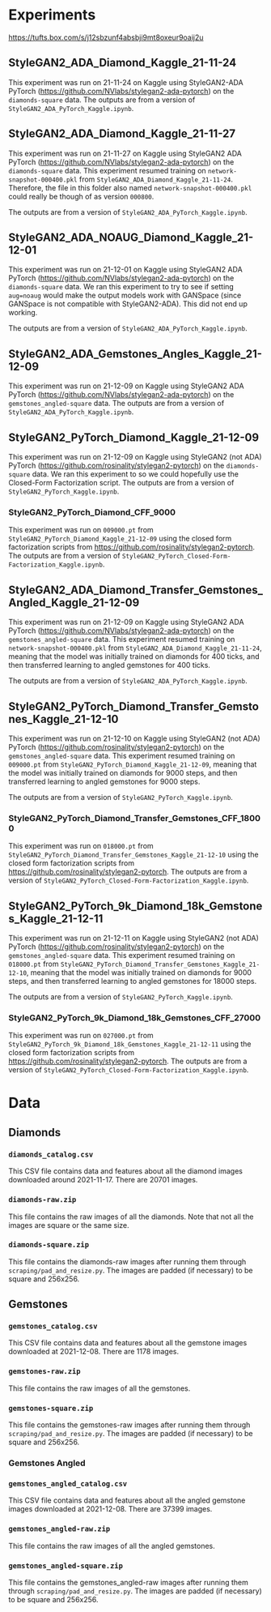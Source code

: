 # Experiments

https://tufts.box.com/s/j12sbzunf4absbji9mt8oxeur9oaij2u

## StyleGAN2_ADA_Diamond_Kaggle_21-11-24

This experiment was run on 21-11-24 on Kaggle using StyleGAN2-ADA PyTorch (https://github.com/NVlabs/stylegan2-ada-pytorch) on the `diamonds-square` data. The outputs are from a version of `StyleGAN2_ADA_PyTorch_Kaggle.ipynb`.

## StyleGAN2_ADA_Diamond_Kaggle_21-11-27

This experiment was run on 21-11-27 on Kaggle using StyleGAN2 ADA PyTorch (https://github.com/NVlabs/stylegan2-ada-pytorch) on the `diamonds-square` data. This experiment resumed training on `network-snapshot-000400.pkl` from `StyleGAN2_ADA_Diamond_Kaggle_21-11-24`. Therefore, the file in this folder also named `network-snapshot-000400.pkl` could really be though of as version `000800`.

The outputs are from a version of `StyleGAN2_ADA_PyTorch_Kaggle.ipynb`.

## StyleGAN2_ADA_NOAUG_Diamond_Kaggle_21-12-01

This experiment was run on 21-12-01 on Kaggle using StyleGAN2 ADA PyTorch (https://github.com/NVlabs/stylegan2-ada-pytorch) on the `diamonds-square` data. We ran this experiment to try to see if setting `aug=noaug` would make the output models work with GANSpace (since GANSpace is not compatible with StyleGAN2-ADA). This did not end up working.

The outputs are from a version of `StyleGAN2_ADA_PyTorch_Kaggle.ipynb`.

## StyleGAN2_ADA_Gemstones_Angles_Kaggle_21-12-09

This experiment was run on 21-12-09 on Kaggle using StyleGAN2 ADA PyTorch (https://github.com/NVlabs/stylegan2-ada-pytorch) on the `gemstones_angled-square` data. The outputs are from a version of `StyleGAN2_ADA_PyTorch_Kaggle.ipynb`.

## StyleGAN2_PyTorch_Diamond_Kaggle_21-12-09

This experiment was run on 21-12-09 on Kaggle using StyleGAN2 (not ADA) PyTorch (https://github.com/rosinality/stylegan2-pytorch) on the `diamonds-square` data. We ran this experiment to so we could hopefully use the Closed-Form Factorization script. The outputs are from a version of `StyleGAN2_PyTorch_Kaggle.ipynb`.

### StyleGAN2_PyTorch_Diamond_CFF_9000

This experiment was run on `009000.pt` from `StyleGAN2_PyTorch_Diamond_Kaggle_21-12-09` using the closed form factorization scripts from https://github.com/rosinality/stylegan2-pytorch. The outputs are from a version of `StyleGAN2_PyTorch_Closed-Form-Factorization_Kaggle.ipynb`.

## StyleGAN2_ADA_Diamond_Transfer_Gemstones_Angled_Kaggle_21-12-09

This experiment was run on 21-12-09 on Kaggle using StyleGAN2 ADA PyTorch (https://github.com/NVlabs/stylegan2-ada-pytorch) on the `gemstones_angled-square` data. This experiment resumed training on `network-snapshot-000400.pkl` from `StyleGAN2_ADA_Diamond_Kaggle_21-11-24`, meaning that the model was initially trained on diamonds for 400 ticks, and then transferred learning to angled gemstones for 400 ticks.

The outputs are from a version of `StyleGAN2_ADA_PyTorch_Kaggle.ipynb`.

## StyleGAN2_PyTorch_Diamond_Transfer_Gemstones_Kaggle_21-12-10

This experiment was run on 21-12-10 on Kaggle using StyleGAN2 (not ADA) PyTorch (https://github.com/rosinality/stylegan2-pytorch) on the `gemstones_angled-square` data. This experiment resumed training on `009000.pt` from `StyleGAN2_PyTorch_Diamond_Kaggle_21-12-09`, meaning that the model was initially trained on diamonds for 9000 steps, and then transferred learning to angled gemstones for 9000 steps.

The outputs are from a version of `StyleGAN2_PyTorch_Kaggle.ipynb`.

### StyleGAN2_PyTorch_Diamond_Transfer_Gemstones_CFF_18000

This experiment was run on `018000.pt` from `StyleGAN2_PyTorch_Diamond_Transfer_Gemstones_Kaggle_21-12-10` using the closed form factorization scripts from https://github.com/rosinality/stylegan2-pytorch. The outputs are from a version of `StyleGAN2_PyTorch_Closed-Form-Factorization_Kaggle.ipynb`.

## StyleGAN2_PyTorch_9k_Diamond_18k_Gemstones_Kaggle_21-12-11

This experiment was run on 21-12-11 on Kaggle using StyleGAN2 (not ADA) PyTorch (https://github.com/rosinality/stylegan2-pytorch) on the `gemstones_angled-square` data. This experiment resumed training on `018000.pt` from `StyleGAN2_PyTorch_Diamond_Transfer_Gemstones_Kaggle_21-12-10`, meaning that the model was initially trained on diamonds for 9000 steps, and then transferred learning to angled gemstones for 18000 steps.

The outputs are from a version of `StyleGAN2_PyTorch_Kaggle.ipynb`.

### StyleGAN2_PyTorch_9k_Diamond_18k_Gemstones_CFF_27000

This experiment was run on `027000.pt` from `StyleGAN2_PyTorch_9k_Diamond_18k_Gemstones_Kaggle_21-12-11` using the closed form factorization scripts from https://github.com/rosinality/stylegan2-pytorch. The outputs are from a version of `StyleGAN2_PyTorch_Closed-Form-Factorization_Kaggle.ipynb`.

# Data

## Diamonds

### `diamonds_catalog.csv`

This CSV file contains data and features about all the diamond images downloaded around 2021-11-17. There are 20701 images.

### `diamonds-raw.zip`

This file contains the raw images of all the diamonds. Note that not all the images are square or the same size.

### `diamonds-square.zip`

This file contains the diamonds-raw images after running them through  `scraping/pad_and_resize.py`. The images are padded (if necessary) to be square and 256x256.

## Gemstones

### `gemstones_catalog.csv`

This CSV file contains data and features about all the gemstone images downloaded at 2021-12-08. There are 1178 images.

### `gemstones-raw.zip`

This file contains the raw images of all the gemstones.

### `gemstones-square.zip`

This file contains the gemstones-raw images after running them through  `scraping/pad_and_resize.py`. The images are padded (if necessary) to be square and 256x256.

### Gemstones Angled

### `gemstones_angled_catalog.csv`

This CSV file contains data and features about all the angled gemstone images downloaded at 2021-12-08. There are 37399 images.

### `gemstones_angled-raw.zip`

This file contains the raw images of all the angled gemstones.

### `gemstones_angled-square.zip`

This file contains the gemstones_angled-raw images after running them through  `scraping/pad_and_resize.py`. The images are padded (if necessary) to be square and 256x256.